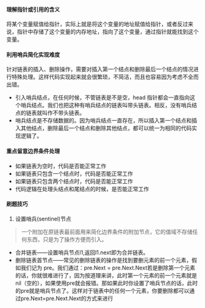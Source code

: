 #### 理解指针或引用的含义
将某个变量赋值给指针，实际上就是将这个变量的地址赋值给指针，或者反过来说，指针中存储了这个变量的内存地址，指向了这个变量，通过指针就能找到这个变量。
#### 利用哨兵简化实现难度 
针对链表的插入、删除操作，需要对插入第一个结点和删除最后一个结点的情况进行特殊处理。这样代码实现起来就会很繁琐，不简洁，而且也容易因为考虑不全而出错。
* 引入哨兵结点，在任何时候，不管链表是不是空，head 指针都会一直指向这个哨兵结点。我们也把这种有哨兵结点的链表叫带头链表。相反，没有哨兵结点的链表就叫作不带头链表。
*  哨兵结点是不存储数据的。因为哨兵结点一直存在，所以插入第一个结点和插入其他结点，删除最后一个结点和删除其他结点，都可以统一为相同的代码实现逻辑了。
#### 重点留意边界条件处理
* 如果链表为空时，代码是否能正常工作
* 如果链表只包含一个结点时，代码是否能正常工作
* 如果链表只包含两个结点时，代码是否能正常工作
* 代码逻辑在处理头结点和尾结点的时候，是否能正常工作

#### 刷题技巧

1. 设置哨兵(sentinel)节点
>一个附加在原链表最前面用来简化边界条件的附加节点，它的值域不存储任何东西，只是为了操作方便而引入。
* 合并链表——设置哨兵节点l1,返回l1.next即为合并链表。
* 删除链表首节点——常见的删除链表的操作是找到要删元素的前一个元素，假如我们记为 pre。我们通过：pre.Next = pre.Next.Next若是删除第一个元素的话，你就很难进行了，因为按道理来讲，此时第一个元素的前一个元素就是nil（空的），如果使用pre就会报错。那如果此时你设置了哨兵节点的话，此时的pre就是哨兵节点了。这样对于链表中的任何一个元素，你要删除都可以通过pre.Next=pre.Next.Next的方式来进行

